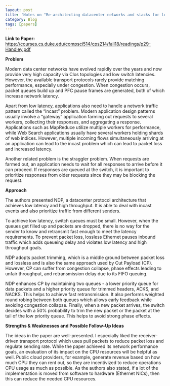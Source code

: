 ```yaml
---
layout: post
title: 'Notes on "Re-architecting datacenter networks and stacks for low latency and high performance" (NDP)'
category: Blog
tags: [papers]
---
```


**Link to Paper:** <https://courses.cs.duke.edu/compsci514/cps214/fall18/readings/p29-Handley.pdf>

**Problem**

Modern data center networks have evolved rapidly over the years and now provide very high capacity via Clos topologies and low switch latencies. However, the available transport protocols rarely provide matching performance, especially under congestion. When congestion occurs, packet queues build up and PFC pause frames are generated, both of which increase network latency.

Apart from low latency, applications also need to handle a network traffic pattern called the “Incast” problem. Modern application design patterns usually involve a “gateway” application farming out requests to several workers, collecting their responses, and aggregating a response. Applications such as MapReduce utilize multiple workers for performance, while Web Search applications usually have several workers holding shards of web indices. However, multiple incoming flows simultaneously arriving at an application can lead to the incast problem which can lead to packet loss and increased latency.

Another related problem is the straggler problem. When requests are farmed out, an application needs to wait for all responses to arrive before it can proceed. If responses are queued at the switch, it is important to prioritize responses from older requests since they may be blocking the request.

**Approach**

The authors presented NDP, a datacenter protocol architecture that achieves low latency and high throughput. It is able to deal with incast events and also prioritize traffic from different senders. 

To achieve low latency, switch queues must be small. However, when the queues get filled up and packets are dropped, there is no way for the sender to know and retransmit fast enough to meet the latency requirements. To prevent packet loss, lossless Ethernet pauses inbound traffic which adds queueing delay and violates low latency and high throughput goals.

NDP adopts packet trimming, which is a middle ground between packet loss and lossless and is also the same approach used by Cut Payload (CP). However, CP can suffer from congestion collapse, phase effects leading to unfair throughput, and retransmission delay due to its FIFO queuing.

NDP enhances CP by maintaining two queues \- a lower priority queue for data packets and a higher priority queue for trimmed headers, ACKS, and NACKS. This helps to achieve fast retransmission. It also performs weighted round robing between both queues which allows early feedback while avoiding congestion collapse. Finally, when a new packet arrives, the switch decides with a 50% probability to trim the new packet or the packet at the tail of the low priority queue. This helps to avoid strong phase effects.

**Strengths & Weaknesses and Possible Follow-Up Ideas**

The ideas in the paper are well-presented. I especially liked the receiver-driven transport protocol which uses pull packets to reduce packet loss and regulate sending rate. While the paper achieved its network performance goals, an evaluation of its impact on the CPU resources will be helpful as well. Public cloud providers, for example, generate revenue based on how much CPU they can rent out, so they are incentivized to reduce operations CPU usage as much as possible. As the authors also stated, if a lot of the implementation is moved from software to hardware (Ethernet NICs), then this can reduce the needed CPU resources.
